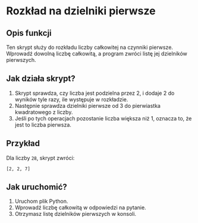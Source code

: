 # Rozkład na dzielniki pierwsze

## Opis funkcji
Ten skrypt służy do rozkładu liczby całkowitej na czynniki pierwsze. Wprowadź dowolną liczbę całkowitą, a program zwróci listę jej dzielników pierwszych.

## Jak działa skrypt?

1. Skrypt sprawdza, czy liczba jest podzielna przez 2, i dodaje 2 do wyników tyle razy, ile występuje w rozkładzie.
2. Następnie sprawdza dzielniki pierwsze od 3 do pierwiastka kwadratowego z liczby.
3. Jeśli po tych operacjach pozostanie liczba większa niż 1, oznacza to, że jest to liczba pierwsza.

## Przykład

Dla liczby `28`, skrypt zwróci:

```plaintext
[2, 2, 7]
```

## Jak uruchomić?

1. Uruchom plik Python.
2. Wprowadź liczbę całkowitą w odpowiedzi na pytanie.
3. Otrzymasz listę dzielników pierwszych w konsoli.

